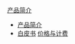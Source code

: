 [产品简介]()
 
  * [产品简介](容器服务/服务管理/产品简介/产品简介.md)
  * [白皮书](容器服务/服务管理/产品简介/白皮书.md)
[价格与计费](容器服务/服务管理/价格与计费.md)